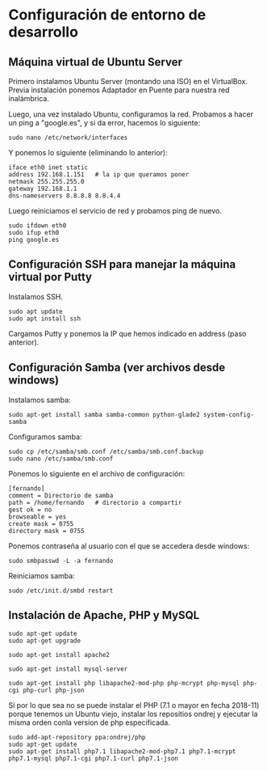 # Configuración de entorno de desarrollo

## Máquina virtual de Ubuntu Server

Primero instalamos Ubuntu Server (montando una ISO) en el VirtualBox. Previa instalación ponemos Adaptador en Puente para nuestra red inalámbrica.

Luego, una vez instalado Ubuntu, configuramos la red. Probamos a hacer un ping a "google.es", y si da error, hacemos lo siguiente:

    sudo nano /etc/network/interfaces
  
Y ponemos lo siguiente (eliminando lo anterior):
  
    iface eth0 inet static
    address 192.168.1.151   # la ip que queramos poner
    netmask 255.255.255.0
    gateway 192.168.1.1
    dns-nameservers 8.8.8.8 8.8.4.4
  
Luego reiniciamos el servicio de red y probamos ping de nuevo.

    sudo ifdown eth0
    sudo ifup eth0
    ping google.es
  
## Configuración SSH para manejar la máquina virtual por Putty

Instalamos SSH.

    sudo apt update
    sudo apt install ssh
    
Cargamos Putty y ponemos la IP que hemos indicado en address (paso anterior).

## Configuración Samba (ver archivos desde windows)

Instalamos samba:
    
    sudo apt-get install samba samba-common python-glade2 system-config-samba

Configuramos samba:
    
    sudo cp /etc/samba/smb.conf /etc/samba/smb.conf.backup
    sudo nano /etc/samba/smb.conf
    
Ponemos lo siguiente en el archivo de configuración:

    [fernando]
    comment = Directorio de samba
    path = /home/fernando   # directorio a compartir
    gest ok = no
    browseable = yes
    create mask = 0755
    directory mask = 0755
    
Ponemos contraseña al usuario con el que se accedera desde windows:

    sudo smbpasswd -L -a fernando

Reiniciamos samba:

    sudo /etc/init.d/smbd restart

## Instalación de Apache, PHP y MySQL

    sudo apt-get update
    sudo apt-get upgrade
    
    sudo apt-get install apache2
    
    sudo apt-get install mysql-server
    
    sudo apt-get install php libapache2-mod-php php-mcrypt php-mysql php-cgi php-curl php-json
    
Si por lo que sea no se puede instalar el PHP (7.1 o mayor en fecha 2018-11) porque tenemos un Ubuntu viejo, instalar los repositios ondrej y ejecutar la misma orden conla version de php especificada.

    sudo add-apt-repository ppa:ondrej/php
    sudo apt-get update
    sudo apt-get install php7.1 libapache2-mod-php7.1 php7.1-mcrypt php7.1-mysql php7.1-cgi php7.1-curl php7.1-json
    
